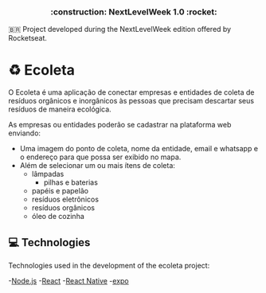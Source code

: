 <h3 align="center">
	:construction: NextLevelWeek 1.0 :rocket:
</h3>

:brazil: Project developed during the NextLevelWeek edition offered by Rocketseat.

# :recycle: Ecoleta
O Ecoleta é uma aplicação de conectar empresas e entidades de coleta de resíduos orgânicos e inorgânicos às pessoas que precisam descartar seus resíduos de maneira ecológica.

As empresas ou entidades poderão se cadastrar na plataforma web enviando:
- Uma imagem do ponto de coleta, nome da entidade, email e whatsapp e o endereço para que possa ser exibido no mapa.
- Além de selecionar um ou mais ítens de coleta: 
  - lâmpadas
    - pilhas e baterias
  - papéis e papelão
  - resíduos eletrônicos
  - resíduos orgânicos
  - óleo de cozinha
## :computer: Technologies
Technologies used in the development of the ecoleta project:

-[Node.js](https://nodejs.org/en)
-[React](https://pt-br.reactjs.org/)
-[React Native](https://reactnative.dev/)
-[expo](https://expo.io/)
